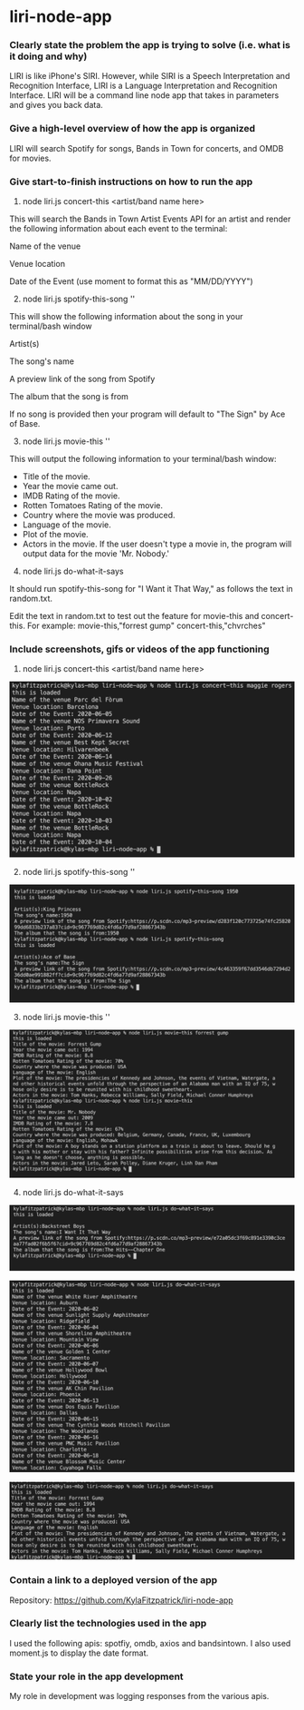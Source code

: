 # liri-node-app

### Clearly state the problem the app is trying to solve (i.e. what is it doing and why)
LIRI is like iPhone's SIRI. However, while SIRI is a Speech Interpretation and Recognition Interface, LIRI is a Language Interpretation and Recognition Interface. LIRI will be a command line node app that takes in parameters and gives you back data.

### Give a high-level overview of how the app is organized

LIRI will search Spotify for songs, Bands in Town for concerts, and OMDB for movies.

### Give start-to-finish instructions on how to run the app

1. node liri.js concert-this <artist/band name here>

This will search the Bands in Town Artist Events API for an artist and render the following information about each event to the terminal:

Name of the venue

Venue location

Date of the Event (use moment to format this as "MM/DD/YYYY")


2. node liri.js spotify-this-song '<song name here>'

This will show the following information about the song in your terminal/bash window

Artist(s)

The song's name

A preview link of the song from Spotify

The album that the song is from

If no song is provided then your program will default to "The Sign" by Ace of Base.

3. node liri.js movie-this '<movie name here>'

This will output the following information to your terminal/bash window:

  * Title of the movie.
  * Year the movie came out.
  * IMDB Rating of the movie.
  * Rotten Tomatoes Rating of the movie.
  * Country where the movie was produced.
  * Language of the movie.
  * Plot of the movie.
  * Actors in the movie.
If the user doesn't type a movie in, the program will output data for the movie 'Mr. Nobody.'


4. node liri.js do-what-it-says

It should run spotify-this-song for "I Want it That Way," as follows the text in random.txt.

Edit the text in random.txt to test out the feature for movie-this and concert-this.
For example: 
movie-this,"forrest gump"
concert-this,"chvrches"

### Include screenshots, gifs or videos of the app functioning
1. node liri.js concert-this <artist/band name here>

![Alt text](/images/concert-this.png)

2. node liri.js spotify-this-song '<song name here>'

![Alt text](/images/spotify-this-song.png)

3. node liri.js movie-this '<movie name here>'

![Alt text](/images/movie-this.png)

4. node liri.js do-what-it-says

![Alt text](/images/do-what-it-says.png)

![Alt text](/images/do-what-it-says-concert.png)

![Alt text](/images/do-what-it-says-movie.png)


### Contain a link to a deployed version of the app

Repository: https://github.com/KylaFitzpatrick/liri-node-app

### Clearly list the technologies used in the app

I used the following apis: spotfiy, omdb, axios and bandsintown.  I also used moment.js to display the date format. 

### State your role in the app development

My role in development was logging responses from the various apis. 